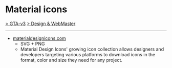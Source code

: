 # Material icons

[> GTA-v3](../README.md) [> Design & WebMaster](./_front_page.md)
* * *

- [materialdesignicons.com](https://materialdesignicons.com/)
  - SVG + PNG
  - Material Design Icons' growing icon collection allows designers and developers targeting various platforms to download icons in the format, color and size they need for any project.